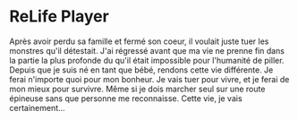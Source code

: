 # ReLife Player
Après avoir perdu sa famille et fermé son coeur, il voulait juste tuer les monstres qu'il détestait. J'ai régressé avant que ma vie ne prenne fin dans la partie la plus profonde du qu'il était impossible pour l'humanité de piller. Depuis que je suis né en tant que bébé, rendons cette vie différente. Je ferai n'importe quoi pour mon bonheur. Je vais tuer pour vivre, et je ferai de mon mieux pour survivre. Même si je dois marcher seul sur une route épineuse sans que personne me reconnaisse. Cette vie, je vais certainement...